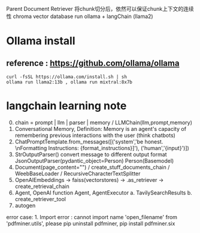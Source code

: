 Parent Document Retriever 将chunk切分后，依然可以保证chunk上下文的连续性
chroma vector database
run ollama + langChain (llama2)

# Ollama install
## reference : https://github.com/ollama/ollama
```
curl -fsSL https://ollama.com/install.sh | sh
ollama run llama2:13b , ollama run mixtral:8x7b
```
# langchain learning note
0. chain = prompt | llm | parser | memory  / LLMChain(llm,prompt,memory)
1. Conversational Memory, Definition: Memory is an agent's capacity of remembering previous interactions with the user (think chatbots)
2. ChatPromptTemplate.from_messages([('system','be honest. \nFormatting Instructions: {format_instructions}]'), 
                                     ('human','{input}')])
3. StrOutputParser() convert message to different output format  
   JsonOutputParser(pydantic_object=Person) Person(Basemodel)          
4. Document(page_content="")  / create_stuff_documents_chain   / WeebBaseLoader  /  RecursiveCharacterTextSplitter
5. OpenAIEmbeddings -> faiss(vectorstores) -> .as_retriever -> create_retrieval_chain
6. Agent, OpenAI function Agent, AgentExecutor a. TavilySearchResults b. create_retriever_tool
7. autogen




error case: 1. Import error : cannot import name 'open_filename' from 'pdfminer.utils', please pip uninstall pdfminer, pip install pdfminer.six



